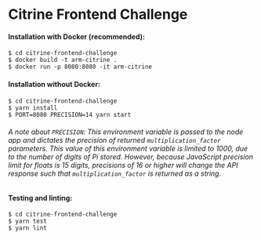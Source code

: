# Citrine Frontend Challenge

#### Installation with Docker (recommended):
```
$ cd citrine-frontend-challenge
$ docker build -t arm-citrine .
$ docker run -p 8080:8080 -it arm-citrine
```

#### Installation without Docker:
```
$ cd citrine-frontend-challenge
$ yarn install
$ PORT=8080 PRECISION=14 yarn start
```

###### A note about `PRECISION`: This environment variable is passed to the node app and dictates the precision of returned `multiplication_factor` parameters. This value of this environment variable is limited to 1000, due to the number of digits of Pi stored. However, because JavaScript precision limit for floats is 15 digits, precisions of 16 or higher will change the API response such that `multiplication_factor` is returned as a string.

#### Testing and linting:
```
$ cd citrine-frontend-challenge
$ yarn test
$ yarn lint
```
